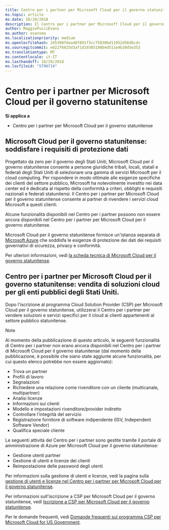 ```yaml
---
title: Centro per i partner per Microsoft Cloud per il governo statunitense | Centro per i partner per Microsoft Cloud per il governo statunitense
ms.topic: article
ms.date: 10/29/2018
description: Il Centro per i partner per Microsoft Cloud per il governo statunitense è il portale aziendale per i partner Microsoft che desiderano offrire soluzioni cloud Microsoft ai clienti che lavorano con agenzie governative degli Stati Uniti.
author: MaggiePucciEvans
ms.author: evansma
ms.localizationpriority: medium
ms.openlocfilehash: 245390fdea46f891f3cc75830bd11952d56dbcdc
ms.sourcegitcommit: ed22f6825d3af1d19385198b4d511e4b39d5e353
ms.translationtype: MT
ms.contentlocale: it-IT
ms.lasthandoff: 10/29/2018
ms.locfileid: "5796714"
---
```

# <a name="partner-center-for-microsoft-cloud-for-us-government"></a>Centro per i partner per Microsoft Cloud per il governo statunitense

**Si applica a**

-  Centro per i partner per Microsoft Cloud per il governo statunitense

## <a name="microsoft-cloud-for-us-government-meeting-data-protection-requirements"></a>Microsoft Cloud per il governo statunitense: soddisfare i requisiti di protezione dati 

Progettato da zero per il governo degli Stati Uniti, Microsoft Cloud per il governo statunitense consente a persone giuridiche tribali, locali, statali e federali degli Stati Uniti di selezionare una gamma di servizi Microsoft per il cloud computing. Per rispondere in modo ottimale alle esigenze specifiche dei clienti del settore pubblico, Microsoft ha notevolmente investito nei data center ed è dedicata al rispetto della conformità a criteri, obblighi e requisiti nazionali e federali statunitensi. Il Centro per i partner per Microsoft Cloud per il governo statunitense consente ai partner di rivendere i servizi cloud Microsoft a questi clienti.

Alcune funzionalità disponibili nel Centro per i partner possono non essere ancora disponibili nel Centro per i partner per Microsoft Cloud per il governo statunitense.

Microsoft Cloud per il governo statunitense fornisce un'istanza separata di [Microsoft Azure](https://azure.microsoft.com/en-us/overview/clouds/government/) che soddisfa le esigenze di protezione dei dati dei requisiti governativi di sicurezza, privacy e conformità. 

Per ulteriori informazioni, vedi [la scheda tecnica di Microsoft Cloud per il governo statunitense](http://download.microsoft.com/download/C/9/C/C9CA3002-DFC4-4ADA-841F-DF42AEC042FB/Microsoft_Azure_Government_Datasheet_EN_US.PDF).

## <a name="partner-center-for-microsoft-cloud-for-us-government-selling-cloud-solutions-to-us-government-entities"></a>Centro per i partner per Microsoft Cloud per il governo statunitense: vendita di soluzioni cloud per gli enti pubblici degli Stati Uniti.

Dopo l'iscrizione al programma Cloud Solution Provider (CSP) per Microsoft Cloud per il governo statunitense, utilizzerai il Centro per i partner per vendere soluzioni e servizi specifici per il cloud ai clienti appartenenti al settore pubblico statunitense. 

> [!NOTE]  
> Al momento della pubblicazione di questo articolo, le seguenti funzionalità di Centro per i partner non erano ancora disponibili nel Centro per i partner di Microsoft Cloud per il governo statunitense (dal momento della pubblicazione, è possibile che siano state aggiunte alcune funzionalità, per cui questo elenco potrebbe non essere aggiornato):

- Trova un partner
- Profili di lavoro
- Segnalazioni
- Richiedere una relazione come rivenditore con un cliente (multicanale, multipartner)
- Analisi licenze
- Informazioni sui clienti
- Modello e impostazioni rivenditore/provider indiretto
- Controllare l'integrità del servizio
- Registrazione fornitore di software indipendente (ISV, Independent Software Vendor)
- Qualifica speciale cliente

Le seguenti attività del Centro per i partner sono gestite tramite il portale di amministrazione di Azure per Microsoft Cloud per il governo statunitense: 

-   Gestione utenti partner
-   Gestione di utenti e licenze dei clienti
-   Reimpostazione delle password degli utenti

Per informazioni sulla gestione di utenti e licenze, vedi la pagina sulla [gestione di utenti e licenze nel Centro per i partner per Microsoft Cloud per il governo statunitense](user-management-in-partner-center-for-microsoft-us-govt-cloud.md).

Per informazioni sull'iscrizione a CSP per Microsoft Cloud per il governo statunitense, vedi [Iscrizione a CSP per Microsoft Cloud per il governo statunitense](enroll-in-csp-for-microsoft-us-govt-cloud.md).

Per le domande frequenti, vedi [Domande frequenti sul programma CSP per Microsoft Cloud for US Government](faq-for-us-govt-cloud.md).